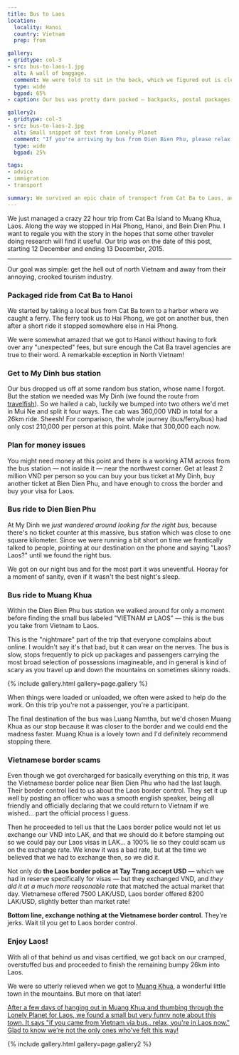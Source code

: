 ```yaml
---
title: Bus to Laos
location:
  locality: Hanoi
  country: Vietnam
  prep: from

gallery:
- gridtype: col-3
- src: bus-to-laos-1.jpg
  alt: A wall of baggage.
  comment: We were told to sit in the back, which we figured out is clearly the worst row since stuff kept falling on us during the bumpy ride.
  type: wide
  bgpad: 65%
- caption: Our bus was pretty darn packed — backpacks, postal packages, bags of feed made from fish, barbed wire, boxes of fruit, and one pissed off rooster trapped in a box... all bouncing around and constantly shifting.

gallery2:
- gridtype: col-3
- src: bus-to-laos-2.jpg
  alt: Small snippet of text from Lonely Planet
  comment: "If you're arriving by bus from Dien Bien Phu, please relax. This is Laos."
  type: wide
  bgpad: 25%

tags:
- advice
- immigration
- transport

summary: We survived an epic chain of transport from Cat Ba to Laos, and even enjoyed it despite the madness that ensued.
---
```


We just managed a crazy 22 hour trip from Cat Ba Island to Muang Khua, Laos. Along the way we stopped in Hai Phong, Hanoi, and Bein Dien Phu. I want to regale you with the story in the hopes that some other traveler doing research will find it useful. Our trip was on the date of this post, starting <time datetime="2015-12-12">12 December</time> and ending <time datetime="2015-12-13">13 December, 2015</time>.

---

Our goal was simple: get the hell out of north Vietnam and away from their annoying, crooked tourism industry.

### Packaged ride from Cat Ba to Hanoi

We started by taking a local bus from Cat Ba town to a harbor where we caught a ferry. The ferry took us to Hai Phong, we got on another bus, then after a short ride it stopped somewhere else in Hai Phong.

We were somewhat amazed that we got to Hanoi without having to fork over any "unexpected" fees, but sure enough the Cat Ba travel agencies are true to their word. A remarkable exception in North Vietnam!

### Get to My Dinh bus station

Our bus dropped us off at some random bus station, whose name I forgot. But the station we needed was My Dinh (we found the route from [travelfish](http://www.travelfish.org/board/post/laos/26400_overland-travel-from-hanoi-to-luang-prabang-via-bus----seeking-detailed-information--)). So we hailed a cab, luckily we bumped into two others we'd met in Mui Ne and split it four ways. The cab was 360,000 VND in total for a 26km ride. Sheesh! For comparison, the whole journey (bus/ferry/bus) had only cost 210,000 per person at this point. Make that 300,000 each now.

### Plan for money issues

You might need money at this point and there is a working ATM across from the bus station — not inside it — near the northwest corner. Get at least 2 million VND per person so you can buy your bus ticket at My Dinh, buy another ticket at Bien Dien Phu, and have enough to cross the border and buy your visa for Laos.

### Bus ride to Dien Bien Phu

At My Dinh we _just wandered around looking for the right bus_, because there's no ticket counter at this massive, bus station which was close to one square kilometer. Since we were running a bit short on time we frantically talked to people, pointing at our destination on the phone and saying "Laos? Laos?" until we found the right bus.

We got on our night bus and for the most part it was uneventful. Hooray for a moment of sanity, even if it wasn't the best night's sleep.

### Bus ride to Muang Khua

Within the Dien Bien Phu bus station we walked around for only a moment before finding the small bus labeled "VIETNAM ⇄ LAOS" — this is the bus you take from Vietnam to Laos.

This is the "nightmare" part of the trip that everyone complains about online. I wouldn't say it's that bad, but it can wear on the nerves. The bus is slow, stops frequently to pick up packages and passengers carrying the most broad selection of possessions imagineable, and in general is kind of scary as you travel up and down the mountains on sometimes skinny roads.

{% include gallery.html gallery=page.gallery %}

When things were loaded or unloaded, we often were asked to help do the work. On this trip you're not a passenger, you're a participant.

The final destination of the bus was Luang Namtha, but we'd chosen Muang Khua as our stop because it was closer to the border and we could end the madness faster. Muang Khua is a lovely town and I'd definitely recommend stopping there.

### Vietnamese border scams

Even though we got overcharged for basically everything on this trip, it was the Vietnamese border police near Bien Dien Phu who had the last laugh. Their border control lied to us about the Laos border control. They set it up well by posting an officer who was a smooth english speaker, being all friendly and officially declaring that we could return to Vietnam if we wished... part the official process I guess.

Then he proceeded to tell us that the Laos border police would not let us exchange our VND into LAK, and that we should do it before stamping out so we could pay our Laos visas in LAK... a 100% lie so they could scam us on the exchange rate. We knew it was a bad rate, but at the time we believed that we had to exchange then, so we did it.

Not only do **the Laos border police at Tay Trang accept USD** — which we had in reserve specifically for visas — but they exchanged VND, and _they did it at a much more reasonable rate_ that matched the actual market that day. Vietnamese offered 7500 LAK/USD, Laos border offered 8200 LAK/USD, slightly better than market rate!

**Bottom line, exchange nothing at the Vietnamese border control**. They're jerks. Wait til you get to Laos border control.

### Enjoy Laos!

With all of that behind us and visas certified, we got back on our cramped, overstuffed bus and proceeded to finish the remaining bumpy 26km into Laos.

We were so utterly relieved when we got to [Muang Khua](/travel/muang-khua-laos/), a wonderful little town in the mountains. But more on that later!

<ins class="update" datetime="2015-12-16">After a few days of hanging out in Muang Khua and thumbing through the Lonely Planet for Laos, we found a small but very funny note about this town. It says "if you came from Vietnam via bus.. relax, you're in Laos now." Glad to know we're not the only ones who've felt this way!</ins>

{% include gallery.html gallery=page.gallery2 %}
